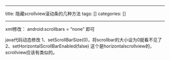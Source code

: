
--- 
title:  隐藏scrollview滚动条的几种方法 
tags: []
categories: [] 

---
xml修改：  android:scrollbars = “none”  即可

java代码动态修改  1、setScrollBarSize(0)，将scrollbar的大小设为0就看不见了  2、setHorizontalScrollBarEnabled(false) 这个是horizontalscrollview的，scrollview应该有类似的。

